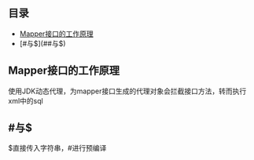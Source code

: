 ## 目录

- [Mapper接口的工作原理](#Mapper接口的工作原理)
- [#与$](##与$)


## Mapper接口的工作原理

使用JDK动态代理，为mapper接口生成的代理对象会拦截接口方法，转而执行xml中的sql


## #与$

$直接传入字符串，#进行预编译